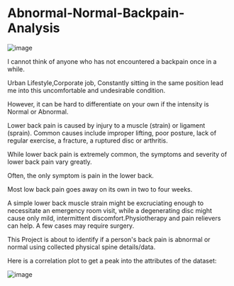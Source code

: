# Abnormal-Normal-Backpain-Analysis

![image](https://user-images.githubusercontent.com/60847819/92274039-294f5d80-ef0a-11ea-91fa-15799084c05a.png)

I cannot think of anyone who has not encountered a backpain once in a while.

Urban Lifestyle,Corporate job, Constantly sitting in the same position lead me into this uncomfortable and undesirable condition.

However, it can be hard to differentiate on your own if the intensity is Normal or Abnormal.

Lower back pain is caused by injury to a muscle (strain) or ligament (sprain). Common causes include improper lifting, poor posture, lack of regular exercise, a fracture, a ruptured disc or arthritis.

While lower back pain is extremely common, the symptoms and severity of lower back pain vary greatly.

Often, the only symptom is pain in the lower back.

Most low back pain goes away on its own in two to four weeks.

A simple lower back muscle strain might be excruciating enough to necessitate an emergency room visit, while a degenerating disc might cause only mild, intermittent discomfort.Physiotherapy and pain relievers can help. A few cases may require surgery.

This Project is about to identify if a person's back pain is abnormal or normal using collected physical spine details/data.

Here is a correlation plot to get a peak into the attributes of the dataset:

![image](https://user-images.githubusercontent.com/60847819/92274262-85b27d00-ef0a-11ea-9d63-e6546e4421a5.png)
